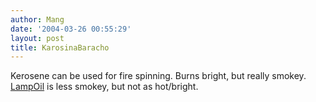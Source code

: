 ```yaml
---
author: Mang
date: '2004-03-26 00:55:29'
layout: post
title: KarosinaBaracho
---
```


Kerosene can be used for fire spinning.  Burns bright, but really smokey.  [LampOil](LampOil.html) is less smokey, but not as hot/bright.
